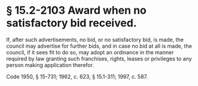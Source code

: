 # § 15.2-2103 Award when no satisfactory bid received.

<p>If, after such advertisements, no bid, or no satisfactory bid, is made, the council may advertise for further bids, and in case no bid at all is made, the council, if it sees fit to do so, may adopt an ordinance in the manner required by law granting such franchises, rights, leases or privileges to any person making application therefor.</p><p>Code 1950, § 15-731; 1962, c. 623, § 15.1-311; 1997, c. 587.</p>